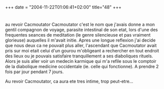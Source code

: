 +++
date = "2004-11-22T01:06:41+02:00"
title="48"
+++
#
au revoir Cacmoutator
Cacmoutator c'est le nom que j'avais donne a mon gentil compagnon de voyage, parasite intestinal de son etat, lors d'une des frequentes seances de meditation (le genre silencieuse et pas vraiment glorieuse) auquelles il m'avait initie. 
Apres une longue reflexion j'ai decide que nous deux ca ne pouvait plus aller, l'ascendant que Cacmoutator avait pris sur moi etait celui d'un gourou m'obligeant a rechercher en tout endroit des lieux ou je pouvais satisfaire tranquillement a ses diaboliques rituels. Alors je suis aller voir un medecin karmique qui m'a refile sous le comptoir de la diabolique medicine occidentale (ie. celle qui fonctionne). A prendre 2 fois par jour pendant 7 jours. 

Au revoir Cacmoutator, ca aura ete tres intime, trop peut-etre...

